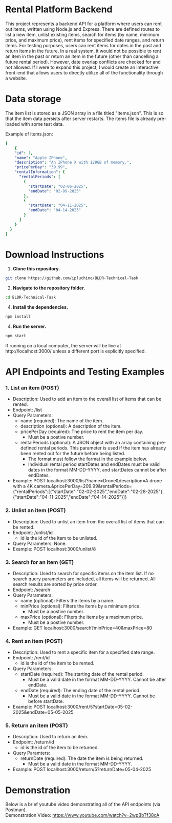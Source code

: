 # Rental Platform Backend
This project represents a backend API for a platform where users can rent out items, written using Node.js and Express. There are defined routes to list a new item, unlist existing items, search for items (by name, minimum price, and maximum price), rent items for specified date ranges, and return items. For testing purposes, users can rent items for dates in the past and return items in the future. In a real system, it would not be possible to rent an item in the past or return an item in the future (other than cancelling a future rental period). However, date overlap conflicts are checked for and not allowed. If I were to expand this project, I would create an interactive front-end that allows users to directly utilize all of the functionality through a website.

# Data storage
The item list is stored as a JSON array in a file titled "items.json". This is so that the item data persists after server restarts. The items file is already pre-loaded with some test data. 

Example of items.json:
```yaml
[
    {
    "id": 1,
    "name": "Apple IPhone",
    "description": "An IPhone X with 128GB of memory.",
    "pricePerDay": "39.99",
    "rentalInformation": {
      "rentalPeriods": [
        {
          "startDate": "02-06-2025",
          "endDate": "02-09-2025"
        },
        {
          "startDate": "04-11-2025",
          "endDate": "04-14-2025"
        }
      ]
    }
  }
]
```
# Download Instructions
1. **Clone this repository.**
```bash
git clone https://github.com/ipluchino/BLDR-Technical-Task
```
2. **Navigate to the repository folder.**
```bash
cd BLDR-Technical-Task
```
4. **Install the dependencies.**
```bash
npm install
```
4. **Run the server.**
```bash
npm start
```
If running on a local computer, the server will be live at http://localhost:3000/ unless a different port is explicitly specified.

# API Endpoints and Testing Examples
### 1. List an item (POST)
- Description: Used to add an item to the overall list of items that can be rented.
- Endpoint: /list
- Query Parameters:
  - name (required): The name of the item.
  - description (optional): A description of the item.
  - pricePerDay (required): The price to rent the item per day.
      - Must be a postive number.    
  - rentalPeriods (optional): A JSON object with an array containing pre-defined rental periods. This parameter is used if the item has already been rented out for the future before being listed.
      - The format must follow the format in the example below.
      - Individual rental period startDates and endDates must be valid dates in the format MM-DD-YYYY, and startDates cannot be after endDates.
- Example: POST localhost:3000/list?name=Drone&description=A drone with a 4K camera.&pricePerDay=209.99&rentalPeriods={"rentalPeriods":[{"startDate":"02-02-2025","endDate":"02-28-2025"}, {"startDate":"04-11-2025","endDate":"04-14-2025"}]}

### 2. Unlist an item (POST)
- Description: Used to unlist an item from the overall list of items that can be rented.
- Endpoint: /unlist/id
  - id is the id of the item to be unlisted.
- Query Parameters: None.
- Example: POST localhost:3000/unlist/8

### 3. Search for an item (GET)
- Description: Used to search for specific items on the item list. If no search query parameters are included, all items will be returned. All search results are sorted by price order.
- Endpoint: /search
- Query Parameters:
  - name (optional): Filters the items by a name.
  - minPrice (optional): Filters the items by a minimum price.
      - Must be a postive number.  
  - maxPrice (optional): Filters the items by a maximum price.
      - Must be a postive number.  
- Example: GET localhost:3000/search?minPrice=40&maxPrice=80

### 4. Rent an item (POST)
- Description: Used to rent a specific item for a specified date range.
- Endpoint: /rent/id
  - id is the id of the item to be rented.
- Query Parameters:
  -  startDate (required): The starting date of the rental period.
      - Must be a valid date in the format MM-DD-YYYY. Cannot be after endDate.
  -  endDate (required): The ending date of the rental period.
      - Must be a valid date in the format MM-DD-YYYY. Cannot be before startDate. 
- Example: POST localhost:3000/rent/5?startDate=05-02-2025&endDate=05-05-2025

### 5. Return an item (POST)
- Description: Used to return an item.
- Endpoint: /return/id
  - id is the id of the item to be returned.
- Query Paramters:
  - returnDate (required): The date the item is being returned.
      - Must be a valid date in the format MM-DD-YYYY.
- Example: POST localhost:3000/return/5?returnDate=05-04-2025

# Demonstration
Below is a brief youtube video demonstrating all of the API endpoints (via Postman).<br/>
Demonstration Video: https://www.youtube.com/watch?v=2wpBbTf38cA
